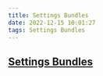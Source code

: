 ```yaml
---
title: Settings Bundles
date: 2022-12-15 10:01:27
tags: Settings Bundles
---
```


## [Settings Bundles](https://swiftsenpai.com/xcode/settings-bundles-management/)
